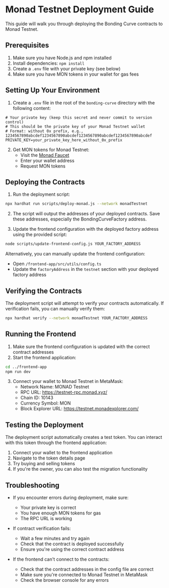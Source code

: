 # Monad Testnet Deployment Guide

This guide will walk you through deploying the Bonding Curve contracts to Monad Testnet.

## Prerequisites

1. Make sure you have Node.js and npm installed
2. Install dependencies: `npm install`
3. Create a `.env` file with your private key (see below)
4. Make sure you have MON tokens in your wallet for gas fees

## Setting Up Your Environment

1. Create a `.env` file in the root of the `bonding-curve` directory with the following content:

```
# Your private key (keep this secret and never commit to version control)
# This should be the private key of your Monad Testnet wallet
# Format: without 0x prefix, e.g., 1234567890abcdef1234567890abcdef1234567890abcdef1234567890abcdef
PRIVATE_KEY=your_private_key_here_without_0x_prefix
```

2. Get MON tokens for Monad Testnet:
   - Visit the [Monad Faucet](https://faucet.monad.xyz/)
   - Enter your wallet address
   - Request MON tokens

## Deploying the Contracts

1. Run the deployment script:

```bash
npx hardhat run scripts/deploy-monad.js --network monadTestnet
```

2. The script will output the addresses of your deployed contracts. Save these addresses, especially the BondingCurveFactory address.

3. Update the frontend configuration with the deployed factory address using the provided script:

```bash
node scripts/update-frontend-config.js YOUR_FACTORY_ADDRESS
```

Alternatively, you can manually update the frontend configuration:
   - Open `/frontend-app/src/utils/config.ts`
   - Update the `factoryAddress` in the `testnet` section with your deployed factory address

## Verifying the Contracts

The deployment script will attempt to verify your contracts automatically. If verification fails, you can manually verify them:

```bash
npx hardhat verify --network monadTestnet YOUR_FACTORY_ADDRESS
```

## Running the Frontend

1. Make sure the frontend configuration is updated with the correct contract addresses
2. Start the frontend application:

```bash
cd ../frontend-app
npm run dev
```

3. Connect your wallet to Monad Testnet in MetaMask:
   - Network Name: MONAD Testnet
   - RPC URL: https://testnet-rpc.monad.xyz/
   - Chain ID: 10143
   - Currency Symbol: MON
   - Block Explorer URL: https://testnet.monadexplorer.com/

## Testing the Deployment

The deployment script automatically creates a test token. You can interact with this token through the frontend application:

1. Connect your wallet to the frontend application
2. Navigate to the token details page
3. Try buying and selling tokens
4. If you're the owner, you can also test the migration functionality

## Troubleshooting

- If you encounter errors during deployment, make sure:
  - Your private key is correct
  - You have enough MON tokens for gas
  - The RPC URL is working

- If contract verification fails:
  - Wait a few minutes and try again
  - Check that the contract is deployed successfully
  - Ensure you're using the correct contract address

- If the frontend can't connect to the contracts:
  - Check that the contract addresses in the config file are correct
  - Make sure you're connected to Monad Testnet in MetaMask
  - Check the browser console for any errors 
